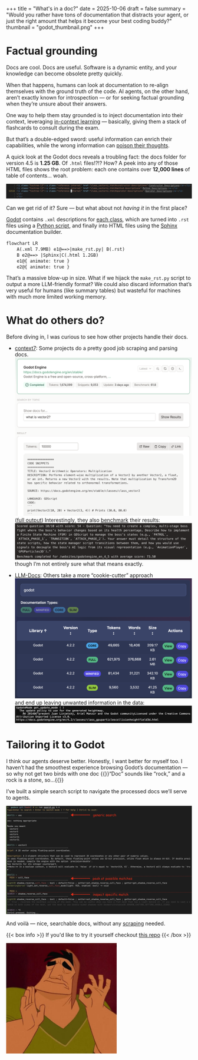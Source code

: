 +++
title = "What's in a doc?"
date = 2025-10-06
draft = false
summary = "Would you rather have tons of documentation that distracts your agent, or just the right amount that helps it become your best coding buddy?"
thumbnail = "godot_thumbnail.png"
+++

# Factual grounding

Docs are cool. Docs are useful. Software is a dynamic entity, and your knowledge can become obsolete pretty quickly.

When that happens, humans can look at documentation to re-align themselves with the ground truth of the code.
AI agents, on the other hand, aren’t exactly known for introspection — or for seeking factual grounding when they’re unsure about their answers.

One way to help them stay grounded is to inject documentation into their context, leveraging [in-context learning](https://transformer-circuits.pub/2022/in-context-learning-and-induction-heads/index.html#in-context-learning-key-concept) — basically, giving them a stack of flashcards to consult during the exam.

But that’s a double-edged sword: useful information can enrich their capabilities, while the wrong information can [poison their thoughts](https://research.trychroma.com/context-rot).

A quick look at the Godot docs reveals a troubling fact: the docs folder for version 4.5 is **1.25 GB**. Of `.html` files!?!? How?
A peek into any of those HTML files shows the root problem: each one contains over **12,000 lines** of table of contents... woah.

![toc insanity](./toc-insanity.png)

Can we get rid of it? Sure — but what about not *having it* in the first place?

[Godot](https://github.com/godotengine/godot) contains `.xml` descriptions for [each class](https://github.com/godotengine/godot/tree/master/doc/classes), which are turned into `.rst` files using a [Python script](https://github.com/godotengine/godot/blob/master/doc/tools/make_rst.py), and finally into HTML files using the [Sphinx](https://www.sphinx-doc.org/en/master/) documentation builder.

```mermaid
flowchart LR
    A(.xml 7.9MB) e1@==>|make_rst.py| B(.rst)
    B e2@==> |Sphinx|C(.html 1.2GB)
    e1@{ animate: true }
    e2@{ animate: true }
```

That’s a massive blow-up in size. What if we hijack the `make_rst.py` script to output a more LLM-friendly format?
We could also discard information that’s very useful for humans (like summary tables) but wasteful for machines with much more limited working memory.

# What do others do?

Before diving in, I was curious to see how other projects handle their docs.

* [context7](https://context7.com/?q=godot): Some projects do a pretty good job scraping and parsing docs.
  ![context7](./context7_vector2.png) ([full output](./vector2.txt))
  Interestingly, they also [benchmark](https://context7.com/logs/websites/godotengine_en_4_5) their results:
  ![bench](./benchmark.png)
  though I’m not entirely sure what that means exactly.

* [LLM-Docs](https://llm-docs.com/): Others take a more “cookie-cutter” approach
  ![llmdocs](llm-docs.png)
  and end up leaving unwanted information in the data:
  ![copyright](./llmdocs-copyright.png)

# Tailoring it to Godot

I think our agents deserve better. Honestly, I want better for myself too.
I haven’t had the smoothest experience browsing Godot’s documentation — so why not get two birds with one doc {{<fn>}}“Doc” sounds like “rock,” and a rock is a stone, so…{{</fn>}}

I’ve built a simple search script to navigate the processed docs we’ll serve to agents.

![search](./godocs_search.png)

And voilà — nice, searchable docs, without any [scraping](https://docs.crawl4ai.com/) needed.


{{< box info >}} If you'd like to try it yourself checkout [this repo](https://github.com/lfrati/godocs) {{< /box >}}

<img src="just_right.webp" style="width: 300px;" />
